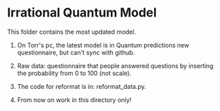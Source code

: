 # Irrational Quantum Model
This folder contains the most updated model.

1. On Torr's pc, the latest model is in Quantum predictions new questionnaire, but can't sync with github.
2. Raw data: questionnaire that people answered questions by inserting the probability from 0 to 100 (not scale).
3. The code for reformat is in: reformat_data.py.

4. From now on work in this directory only!
